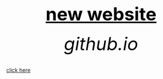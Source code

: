 <html>
<head>
	<title>f.s.</title>
</head>



<body>
        <center><h1><font size="120"><font color="black"><u>new website</u></font></font></h1></center>
	<center><h6><font size="10"><font color="black">github.io</font></font></h6></center>
	<a href="">click here</a>
</body>
</html>
